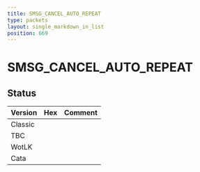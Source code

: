 ```yaml
---
title: SMSG_CANCEL_AUTO_REPEAT
type: packets
layout: single_markdown_in_list
position: 669
---
```


# SMSG_CANCEL_AUTO_REPEAT

## Status

Version | Hex | Comment
---------- | ---------- | ---------- 
Classic |  |  
TBC |  |  
WotLK |  |  
Cata |  |  
